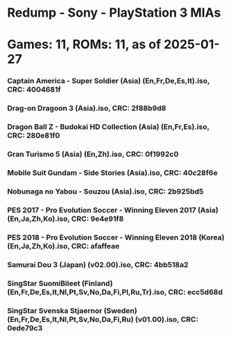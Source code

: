 # Redump - Sony - PlayStation 3 MIAs
# Games: 11, ROMs: 11, as of 2025-01-27
### Captain America - Super Soldier (Asia) (En,Fr,De,Es,It).iso, CRC: 4004681f
### Drag-on Dragoon 3 (Asia).iso, CRC: 2f88b9d8
### Dragon Ball Z - Budokai HD Collection (Asia) (En,Fr,Es).iso, CRC: 280e81f0
### Gran Turismo 5 (Asia) (En,Zh).iso, CRC: 0f1992c0
### Mobile Suit Gundam - Side Stories (Asia).iso, CRC: 40c28f6e
### Nobunaga no Yabou - Souzou (Asia).iso, CRC: 2b925bd5
### PES 2017 - Pro Evolution Soccer - Winning Eleven 2017 (Asia) (En,Ja,Zh,Ko).iso, CRC: 9e4e91f8
### PES 2018 - Pro Evolution Soccer - Winning Eleven 2018 (Korea) (En,Ja,Zh,Ko).iso, CRC: afaffeae
### Samurai Dou 3 (Japan) (v02.00).iso, CRC: 4bb518a2
### SingStar SuomiBileet (Finland) (En,Fr,De,Es,It,Nl,Pt,Sv,No,Da,Fi,Pl,Ru,Tr).iso, CRC: ecc5d68d
### SingStar Svenska Stjaernor (Sweden) (En,Fr,De,Es,It,Nl,Pt,Sv,No,Da,Fi,Ru) (v01.00).iso, CRC: 0ede79c3

